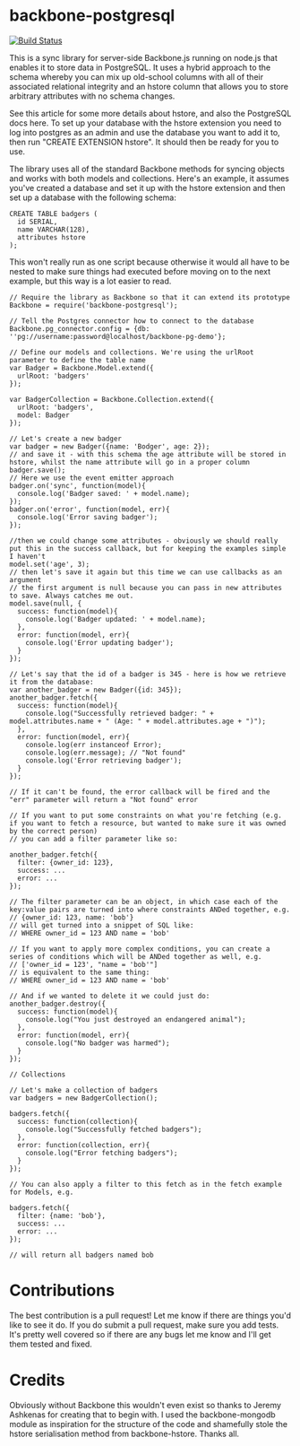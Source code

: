 backbone-postgresql
===================

[![Build Status](https://secure.travis-ci.org/bjpirt/backbone-postgresql.png)](http://travis-ci.org/bjpirt/backbone-postgresql)

This is a sync library for server-side Backbone.js running on node.js that enables it to store data in PostgreSQL. It uses a hybrid approach to the schema whereby you can mix up old-school columns with all of their associated relational integrity and an hstore column that allows you to store arbitrary attributes with no schema changes.

See this article for some more details about hstore, and also the PostgreSQL docs here. To set up your database with the hstore extension you need to log into postgres as an admin and use the database you want to add it to, then run "CREATE EXTENSION hstore". It should then be ready for you to use.

The library uses all of the standard Backbone methods for syncing objects and works with both models and collections. Here's an example, it assumes you've created a database and set it up with the hstore extension and then set up a database with the following schema:

    CREATE TABLE badgers (
      id SERIAL,
      name VARCHAR(128),
      attributes hstore
    );

This won't really run as one script because otherwise it would all have to be nested to make sure things had executed before moving on to the next example, but this way is a lot easier to read.

    // Require the library as Backbone so that it can extend its prototype
    Backbone = require('backbone-postgresql');
    
    // Tell the Postgres connector how to connect to the database
    Backbone.pg_connector.config = {db: ''pg://username:password@localhost/backbone-pg-demo'};
    
    // Define our models and collections. We're using the urlRoot parameter to define the table name
    var Badger = Backbone.Model.extend({
      urlRoot: 'badgers'
    });
    
    var BadgerCollection = Backbone.Collection.extend({
      urlRoot: 'badgers',
      model: Badger
    });
    
    // Let's create a new badger
    var badger = new Badger({name: 'Bodger', age: 2});
    // and save it - with this schema the age attribute will be stored in hstore, whilst the name attribute will go in a proper column
    badger.save();
    // Here we use the event emitter approach
    badger.on('sync', function(model){
      console.log('Badger saved: ' + model.name);
    });
    badger.on('error', function(model, err){
      console.log('Error saving badger');
    });

    //then we could change some attributes - obviously we should really put this in the success callback, but for keeping the examples simple I haven't
    model.set('age', 3);
    // then let's save it again but this time we can use callbacks as an argument
    // the first argument is null because you can pass in new attributes to save. Always catches me out.
    model.save(null, {
      success: function(model){
        console.log('Badger updated: ' + model.name);
      },
      error: function(model, err){
        console.log('Error updating badger');
      }
    });
    
    // Let's say that the id of a badger is 345 - here is how we retrieve it from the database:
    var another_badger = new Badger({id: 345});
    another_badger.fetch({
      success: function(model){
        console.log("Successfully retrieved badger: " + model.attributes.name + " (Age: " + model.attributes.age + ")");
      },
      error: function(model, err){
        console.log(err instanceof Error);
        console.log(err.message); // "Not found"
        console.log('Error retrieving badger');
      }
    });
    
    // If it can't be found, the error callback will be fired and the "err" parameter will return a "Not found" error
    
    // If you want to put some constraints on what you're fetching (e.g. if you want to fetch a resource, but wanted to make sure it was owned by the correct person)
    // you can add a filter parameter like so:
    
    another_badger.fetch({
      filter: {owner_id: 123},
      success: ...
      error: ...
    });
    
    // The filter parameter can be an object, in which case each of the key:value pairs are turned into where constraints ANDed together, e.g.
    // {owner_id: 123, name: 'bob'}
    // will get turned into a snippet of SQL like:
    // WHERE owner_id = 123 AND name = 'bob'
    
    // If you want to apply more complex conditions, you can create a series of conditions which will be ANDed together as well, e.g.
    // ['owner_id = 123', "name = 'bob'"]
    // is equivalent to the same thing:
    // WHERE owner_id = 123 AND name = 'bob'
    
    // And if we wanted to delete it we could just do:
    another_badger.destroy({
      success: function(model){
        console.log("You just destroyed an endangered animal");
      },
      error: function(model, err){
        console.log("No badger was harmed");
      }
    });
    
    // Collections
    
    // Let's make a collection of badgers
    var badgers = new BadgerCollection();
    
    badgers.fetch({
      success: function(collection){
        console.log("Successfully fetched badgers");
      },
      error: function(collection, err){
        console.log("Error fetching badgers");
      }
    });
    
    // You can also apply a filter to this fetch as in the fetch example for Models, e.g.
    
    badgers.fetch({
      filter: {name: 'bob'},
      success: ...
      error: ...
    });
  
    // will return all badgers named bob

# Contributions

The best contribution is a pull request! Let me know if there are things you'd like to see it do. If you do submit a pull request, make sure you add tests. It's pretty well covered so if there are any bugs let me know and I'll get them tested and fixed.

# Credits

Obviously without Backbone this wouldn't even exist so thanks to Jeremy Ashkenas for creating that to begin with. I used the backbone-mongodb module as inspiration for the structure of the code and shamefully stole the hstore serialisation method from backbone-hstore. Thanks all.












